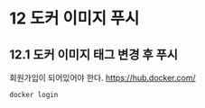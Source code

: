 # 12 도커 이미지 푸시

## 12.1 도커 이미지 태그 변경 후 푸시
회원가입이 되어있어야 한다.
https://hub.docker.com/

```
docker login
